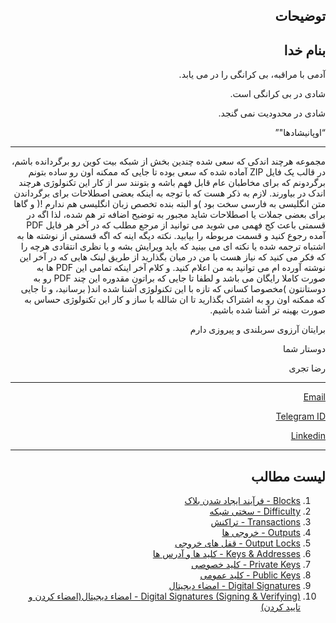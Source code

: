 <div dir="rtl">
    <h2>توضیحات</h2>
    <h2>بنام خدا</h2>
    <p>آدمی با مراقبه، بی کرانگی را در می یابد.</p>
    <p>شادی در بی کرانگی است.</p>
    <p>شادی در محدودیت نمی گنجد.</p>
    <q>اوپانیشادها"</q>
    <hr>
    <p>
        مجموعه هرچند اندکی که سعی شده چندین بخش از شبکه بیت کوین رو برگردانده باشم، در قالب یک فایل ZIP آماده شده که سعی بوده تا جایی که ممکنه اون رو ساده بتونم برگردونم که برای مخاطبان عام قابل فهم باشه و بتونند سر از کار این تکنولوژی هرچند اندک در بیاورند.
        لازم به ذکر هست که با توجه به اینکه بعضی اصطلاحات برای برگرداندن متن انگلیسی به فارسی سخت بود )و البته بنده تخصص زبان انگلیسی هم ندارم !( و گاها برای بعضی جملات یا اصطلاحات شاید مجبور به توضیح اضافه تر هم شده، لذا اگه در قسمتی باعث کج فهمی می
        شوید می توانید از مرجع مطلب که در آخر هر فایل PDF آمده رجوع کنید و قسمت مربوطه را بیابید. نکته دیگه اینه که اگه قسمتی از نوشته ها به اشتباه ترجمه شده یا نکته ای می بینید که باید ویرایش بشه و یا نظری انتقادی هرچه را که فکر می کنید که نیاز هست با
        من در میان بگذارید از طریق لینک هایی که در آخر این نوشته آورده ام می توانید به من اعلام کنید. و کلام آخر اینکه تمامی این PDF ها به صورت کاملا رایگان می باشد و لطفا تا جایی که براتون مقدوره این چند PDF رو به دوستانتون )مخصوصا کسانی که تازه با این
        تکنولوژی آشنا شده اند( برسانید، و تا جایی که ممکنه اون رو به اشتراک بگذارید تا ان شالله با ساز و کار این تکنولوژی حساس به صورت بهینه تر آشنا شده باشیم.
    </p>

<p>برایتان آرزوی سربلندی و پیروزی دارم</p>
    <p>دوستار شما</p>
    <p>رضا تجری</p>
    <hr>
    <p><a href="mailto:reza.tajari70@gmail.com">Email</a></p>
    <p><a href="https://telegram.me/gateofmoney">Telegram ID</a></p>
    <p><a href="http://https//www.linkedin.com/in/reza-tajari-971818151/">Linkedin</a></p>
    <hr>
    <h2>لیست مطالب</h2>
    <ol>
        <li><a href="https://github.com/rezatajari/learnmeabitcoin/blob/master/1.%20Blocks.md">Blocks - فرآیند ایجاد شدن بلاک</a></li>
        <li><a href="https://github.com/rezatajari/learnmeabitcoin/blob/master/2.%20Difficulty.md">Difficulty - سختی شبکه</a></li>
        <li><a href="https://github.com/rezatajari/learnmeabitcoin/blob/master/3.%20Transactions.md">Transactions - تراکنش</a></li>
         <li><a href="https://github.com/rezatajari/learnmeabitcoin/blob/master/4.%20Outputs.md">Outputs - خروجی ها</a></li>
        <li><a href="https://github.com/rezatajari/learnmeabitcoin/blob/master/5.%20Output%20Locks.md">Output Locks - قفل های خروجی</a></li>
        <li><a href="https://github.com/rezatajari/learnmeabitcoin/blob/master/6.%20Keys%20%26%20Addresses.md">Keys & Addresses - کلید ها و آدرس ها</a></li>
        <li><a href="https://github.com/rezatajari/learnmeabitcoin/blob/master/7.%20Private%20Keys.md">Private Keys - کلید خصوصی</a></li>
        <li><a href="https://github.com/rezatajari/learnmeabitcoin/blob/master/8.%20Public%20Keys.md">Public Keys - کلید عمومی</a></li>
        <li><a href="https://github.com/rezatajari/learnmeabitcoin/blob/master/9.%20Digital%20Signatures.md">Digital Signatures - امضاء دیجیتال</a></li>
        <li><a href="https://github.com/rezatajari/learnmeabitcoin/blob/master/10.%20Digital%20Signatures%20(Signing%20%26%20Verifying).md">Digital Signatures (Signing & Verifying) - امضاء دیجیتال(امضاء کردن و تایید کردن)</a></li>
    </ol>
</div>
